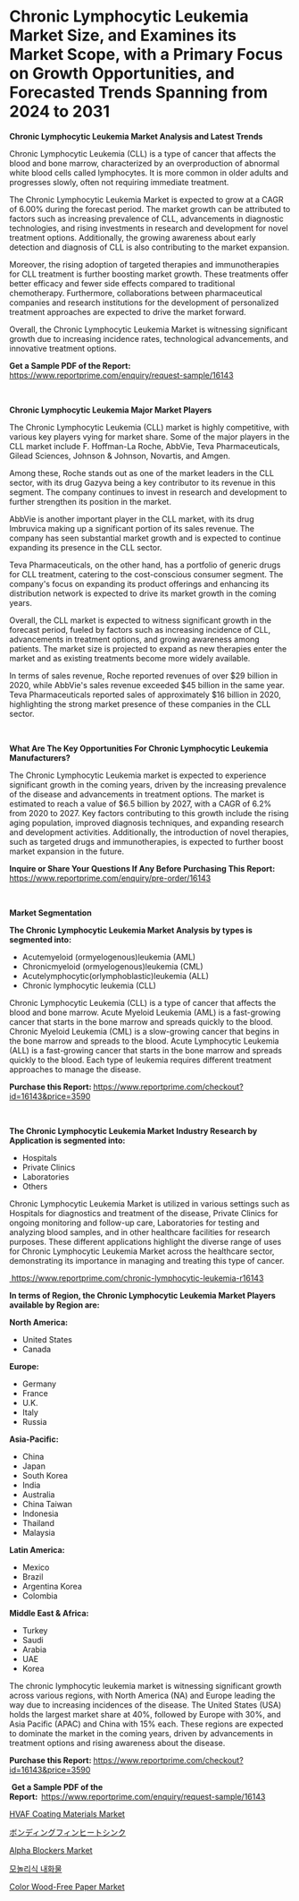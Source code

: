 <p><h1>Chronic Lymphocytic Leukemia Market Size, and Examines its Market Scope, with a Primary Focus on Growth Opportunities, and Forecasted Trends Spanning from 2024 to 2031</h1></p><p><strong>Chronic Lymphocytic Leukemia Market Analysis and Latest Trends</strong></p>
<p><p>Chronic Lymphocytic Leukemia (CLL) is a type of cancer that affects the blood and bone marrow, characterized by an overproduction of abnormal white blood cells called lymphocytes. It is more common in older adults and progresses slowly, often not requiring immediate treatment.</p><p>The Chronic Lymphocytic Leukemia Market is expected to grow at a CAGR of 6.00% during the forecast period. The market growth can be attributed to factors such as increasing prevalence of CLL, advancements in diagnostic technologies, and rising investments in research and development for novel treatment options. Additionally, the growing awareness about early detection and diagnosis of CLL is also contributing to the market expansion.</p><p>Moreover, the rising adoption of targeted therapies and immunotherapies for CLL treatment is further boosting market growth. These treatments offer better efficacy and fewer side effects compared to traditional chemotherapy. Furthermore, collaborations between pharmaceutical companies and research institutions for the development of personalized treatment approaches are expected to drive the market forward.</p><p>Overall, the Chronic Lymphocytic Leukemia Market is witnessing significant growth due to increasing incidence rates, technological advancements, and innovative treatment options.</p></p>
<p><strong>Get a Sample PDF of the Report:&nbsp;</strong> <a href="https://www.reportprime.com/enquiry/request-sample/16143">https://www.reportprime.com/enquiry/request-sample/16143</a></p>
<p>&nbsp;</p>
<p><strong>Chronic Lymphocytic Leukemia Major Market Players</strong></p>
<p><p>The Chronic Lymphocytic Leukemia (CLL) market is highly competitive, with various key players vying for market share. Some of the major players in the CLL market include F. Hoffman-La Roche, AbbVie, Teva Pharmaceuticals, Gilead Sciences, Johnson & Johnson, Novartis, and Amgen.</p><p>Among these, Roche stands out as one of the market leaders in the CLL sector, with its drug Gazyva being a key contributor to its revenue in this segment. The company continues to invest in research and development to further strengthen its position in the market.</p><p>AbbVie is another important player in the CLL market, with its drug Imbruvica making up a significant portion of its sales revenue. The company has seen substantial market growth and is expected to continue expanding its presence in the CLL sector.</p><p>Teva Pharmaceuticals, on the other hand, has a portfolio of generic drugs for CLL treatment, catering to the cost-conscious consumer segment. The company's focus on expanding its product offerings and enhancing its distribution network is expected to drive its market growth in the coming years.</p><p>Overall, the CLL market is expected to witness significant growth in the forecast period, fueled by factors such as increasing incidence of CLL, advancements in treatment options, and growing awareness among patients. The market size is projected to expand as new therapies enter the market and as existing treatments become more widely available.</p><p>In terms of sales revenue, Roche reported revenues of over $29 billion in 2020, while AbbVie's sales revenue exceeded $45 billion in the same year. Teva Pharmaceuticals reported sales of approximately $16 billion in 2020, highlighting the strong market presence of these companies in the CLL sector.</p></p>
<p>&nbsp;</p>
<p><strong>What Are The Key Opportunities For Chronic Lymphocytic Leukemia Manufacturers?</strong></p>
<p><p>The Chronic Lymphocytic Leukemia market is expected to experience significant growth in the coming years, driven by the increasing prevalence of the disease and advancements in treatment options. The market is estimated to reach a value of $6.5 billion by 2027, with a CAGR of 6.2% from 2020 to 2027. Key factors contributing to this growth include the rising aging population, improved diagnosis techniques, and expanding research and development activities. Additionally, the introduction of novel therapies, such as targeted drugs and immunotherapies, is expected to further boost market expansion in the future.</p></p>
<p><strong>Inquire or Share Your Questions If Any Before Purchasing This Report:</strong> <a href="https://www.reportprime.com/enquiry/pre-order/16143">https://www.reportprime.com/enquiry/pre-order/16143</a></p>
<p>&nbsp;</p>
<p><strong>Market Segmentation</strong></p>
<p><strong>The Chronic Lymphocytic Leukemia Market Analysis by types is segmented into:</strong></p>
<p><ul><li>Acutemyeloid (ormyelogenous)leukemia (AML)</li><li>Chronicmyeloid (ormyelogenous)leukemia (CML)</li><li>Acutelymphocytic(orlymphoblastic)leukemia (ALL)</li><li>Chronic lymphocytic leukemia (CLL)</li></ul></p>
<p><p>Chronic Lymphocytic Leukemia (CLL) is a type of cancer that affects the blood and bone marrow. Acute Myeloid Leukemia (AML) is a fast-growing cancer that starts in the bone marrow and spreads quickly to the blood. Chronic Myeloid Leukemia (CML) is a slow-growing cancer that begins in the bone marrow and spreads to the blood. Acute Lymphocytic Leukemia (ALL) is a fast-growing cancer that starts in the bone marrow and spreads quickly to the blood. Each type of leukemia requires different treatment approaches to manage the disease.</p></p>
<p><strong>Purchase this Report:&nbsp;</strong><a href="https://www.reportprime.com/checkout?id=16143&price=3590">https://www.reportprime.com/checkout?id=16143&price=3590</a></p>
<p>&nbsp;</p>
<p><strong>The Chronic Lymphocytic Leukemia Market Industry Research by Application is segmented into:</strong></p>
<p><ul><li>Hospitals</li><li>Private Clinics</li><li>Laboratories</li><li>Others</li></ul></p>
<p><p>Chronic Lymphocytic Leukemia Market is utilized in various settings such as Hospitals for diagnostics and treatment of the disease, Private Clinics for ongoing monitoring and follow-up care, Laboratories for testing and analyzing blood samples, and in other healthcare facilities for research purposes. These different applications highlight the diverse range of uses for Chronic Lymphocytic Leukemia Market across the healthcare sector, demonstrating its importance in managing and treating this type of cancer.</p></p>
<p><a href="https://www.reportprime.com/chronic-lymphocytic-leukemia-r16143">&nbsp;https://www.reportprime.com/chronic-lymphocytic-leukemia-r16143</a></p>
<p><strong>In terms of Region, the Chronic Lymphocytic Leukemia Market Players available by Region are:</strong></p>
<p>
    <p> <strong> North America: </strong>
        <ul>
            <li>United States</li>
            <li>Canada</li>
        </ul>
        </p> 
    <p> <strong> Europe: </strong>
        <ul>
            <li>Germany</li>
            <li>France</li>
            <li>U.K.</li>
            <li>Italy</li>
            <li>Russia</li>
        </ul>
        </p> 
    <p> <strong> Asia-Pacific: </strong>
        <ul>
            <li>China</li>
            <li>Japan</li>
            <li>South Korea</li>
            <li>India</li>
            <li>Australia</li>
            <li>China Taiwan</li>
            <li>Indonesia</li>
            <li>Thailand</li>
            <li>Malaysia</li>
        </ul>
        </p> 
    <p> <strong> Latin America: </strong>
        <ul>
            <li>Mexico</li>
            <li>Brazil</li>
            <li>Argentina Korea</li>
            <li>Colombia</li>
        </ul>
        </p> 
    <p> <strong> Middle East & Africa: </strong>
        <ul>
            <li>Turkey</li>
            <li>Saudi</li>
            <li>Arabia</li>
            <li>UAE</li>
            <li>Korea</li>
        </ul>
    </p>
    </p>
<p><p>The chronic lymphocytic leukemia market is witnessing significant growth across various regions, with North America (NA) and Europe leading the way due to increasing incidences of the disease. The United States (USA) holds the largest market share at 40%, followed by Europe with 30%, and Asia Pacific (APAC) and China with 15% each. These regions are expected to dominate the market in the coming years, driven by advancements in treatment options and rising awareness about the disease.</p></p>
<p><strong>Purchase this Report: </strong><a href="https://www.reportprime.com/checkout?id=16143&price=3590">https://www.reportprime.com/checkout?id=16143&price=3590</a></p>
<p>&nbsp;<strong>Get a Sample PDF of the Report:&nbsp;&nbsp;</strong><a href="https://www.reportprime.com/enquiry/request-sample/16143">https://www.reportprime.com/enquiry/request-sample/16143</a></p>
<p><strong></strong></p>
<p><p><a href="https://www.linkedin.com/pulse/hvaf-coating-materials-market-size-examines-its-scope-9gylc?trackingId=x0APke427K9v4fBI8oNxzw%3D%3D">HVAF Coating Materials Market</a></p><p><a href="https://github.com/zjkmgcs938405/Market-Research-Report-List-1/blob/main/844949737029.md">ボンディングフィンヒートシンク</a></p><p><a href="https://github.com/Sinjinluong3e0awx2m195k76/Market-Research-Report-List-2/blob/main/alpha-blockers-market.md">Alpha Blockers Market</a></p><p><a href="https://github.com/darrellockm3ytan895656/Market-Research-Report-List-1/blob/main/281956624155.md">모놀리식 내화물</a></p><p><a href="https://www.linkedin.com/pulse/color-wood-free-paper-market-research-report-forecasted-period-99crc?trackingId=%2F4dZB9zh78rTXprN6B%2Fp0w%3D%3D">Color Wood-Free Paper Market</a></p></p>